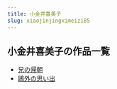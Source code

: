 ```yaml
---
title: 小金井喜美子
slug: xiaojinjingximeizi85
---
```


## 小金井喜美子の作品一覧

- [兄の帰朝](xiongnoguizhao-ec2)
- [鴎外の思い出](ouwainosiichu-588)
